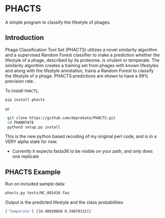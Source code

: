 # PHACTS

A simple program to classify the lifestyle of phages.

Introduction
------------
Phage Classification Tool Set (PHACTS) utilizes a novel similarity algorithm and
a supervised Random Forest classifier to make a prediction whether the lifestyle
of a phage, described by its proteome, is virulent or temperate. The similarity 
algorithm creates a training set from phages with known lifestyles and along with
the lifestyle annotation, trains a Random Forest to classify the lifestyle of a
phage. PHACTS predictions are shown to have a 99% precision rate. 

To install `PHACTS`,
```
pip install phacts
```

or

```sh
 git clone https://github.com/deprekate/PHACTS.git
 cd PHANOTATE
 python3 setup.py install
```

This is the new python based recoding of my original perl code, and is in a VERY alpha state for now.
* Currently it expects fasta36 to be visible on your path, and only does one replicate


PHACTS Example
--------------

Run on included sample data:
```sh
phacts.py tests/NC_001416.faa
```
Output is the predicted lifestyle and the class probabilities
```sh
['Temperate'] [[0.40920868 0.59079132]]
```
